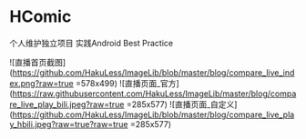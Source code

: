 # HComic
个人维护独立项目
实践Android Best Practice

 ![直播首页截图](https://github.com/HakuLess/ImageLib/blob/master/blog/compare_live_index.png?raw=true =578x499)
 ![直播页面_官方](https://raw.githubusercontent.com/HakuLess/ImageLib/master/blog/compare_live_play_bili.jpeg?raw=true =285x577)
 ![直播页面_自定义](https://github.com/HakuLess/ImageLib/blob/master/blog/compare_live_play_hbili.jpeg?raw=true?raw=true =285x577)
